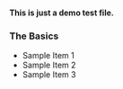 #### This is just a demo test file.

### The Basics
- Sample Item 1
- Sample Item 2
- Sample Item 3
